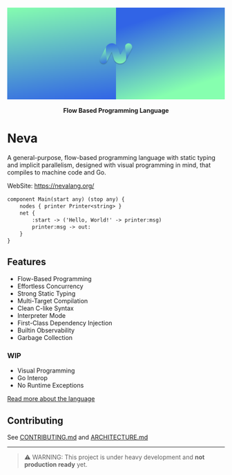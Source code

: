 ![Big Header](./assets/header/big.svg "Big header with nevalang logo")

**<p align="center">Flow Based Programming Language</p>**

# Neva

A general-purpose, flow-based programming language with static typing and implicit parallelism, designed with visual programming in mind, that compiles to machine code and Go.

WebSite: https://nevalang.org/

```neva
component Main(start any) (stop any) {
	nodes { printer Printer<string> }
	net {
		:start -> ('Hello, World!' -> printer:msg)
		printer:msg -> out:
	}
}
```

## Features

- Flow-Based Programming
- Effortless Concurrency
- Strong Static Typing
- Multi-Target Compilation
- Clean C-like Syntax
- Interpreter Mode
- First-Class Dependency Injection
- Builtin Observability
- Garbage Collection

### WIP

- Visual Programming
- Go Interop
- No Runtime Exceptions

[Read more about the language](https://nevalang.org/docs/about)

## Contributing

See [CONTRIBUTING.md](./CONTRIBUTING.md) and [ARCHITECTURE.md](./ARCHITECTURE.md)

---

> ⚠️ WARNING: This project is under heavy development and **not production ready** yet.
